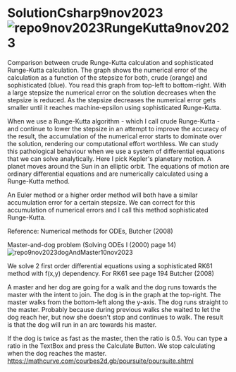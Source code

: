 # SolutionCsharp9nov2023![repo9nov2023RungeKutta9nov2023](https://github.com/KrisBorre/SolutionCsharp9nov2023/assets/135237046/5453db06-db0d-4fad-8ba1-2ca579f0ca68)
Comparison between crude Runge-Kutta calculation and sophisticated Runge-Kutta calculation. The graph shows the numerical error of the calculation as a function of the stepsize for both, crude (orange) and sophisticated (blue). You read this graph from top-left to bottom-right. With a large stepsize the numerical error on the solution decreases when the stepsize is reduced. As the stepsize decreases the numerical error gets smaller until it reaches machine-epsilon using sophisticated Runge-Kutta.

When we use a Runge-Kutta algorithm - which I call crude Runge-Kutta - and continue to lower the stepsize in an attempt to improve the accuracy of the result, the accumulation of the numerical error starts to dominate over the solution, rendering our computational effort worthless. We can study this pathological behaviour when we use a system of differential equations that we can solve analytically. Here I pick Kepler's planetary motion. A planet moves around the Sun in an elliptic orbit. The equations of motion are ordinary differential equations and are numerically calculated using a Runge-Kutta method.

An Euler method or a higher order method will both have a similar accumulation error for a certain stepsize. We can correct for this accumulation of numerical errors and I call this method sophisticated Runge-Kutta.

Reference: Numerical methods for ODEs, Butcher (2008)

Master-and-dog problem (Solving ODEs I (2000) page 14)
![repo9nov2023dogAndMaster10nov2023](https://github.com/KrisBorre/SolutionCsharp9nov2023/assets/135237046/ee4f1f14-adeb-4d21-a78f-770aa75afab7)

We solve 2 first order differential equations using a sophisticated RK61 method with f(x,y) dependency. For RK61 see page 194 Butcher (2008)

A master and her dog are going for a walk and the dog runs towards the master with the intent to join. The dog is in the graph at the top-right. The master walks from the bottom-left along the y-axis. The dog runs straight to the master. Probably because during previous walks she waited to let the dog reach her, but now she doesn't stop and continues to walk. The result is that the dog will run in an arc towards his master.

If the dog is twice as fast as the master, then the ratio is 0.5. You can type a ratio in the TextBox and press the Calculate Button. We stop calculating when the dog reaches the master. https://mathcurve.com/courbes2d.gb/poursuite/poursuite.shtml
